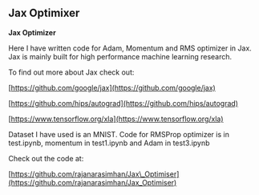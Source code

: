## Jax Optimixer
**Jax Optimizer**

Here I have written code for Adam, Momentum and RMS optimizer in Jax. Jax is mainly built for high performance machine learning research.

To find out more about Jax check out:

[https://github.com/google/jax](https://github.com/google/jax)

[https://github.com/hips/autograd](https://github.com/hips/autograd)

[https://www.tensorflow.org/xla](https://www.tensorflow.org/xla)

Dataset I have used is an MNIST. Code for RMSProp optimizer is in test.ipynb, momentum in test1.ipynb and Adam in test3.ipynb

Check out the code at:

[https://github.com/rajanarasimhan/Jax\_Optimiser](https://github.com/rajanarasimhan/Jax_Optimiser)
